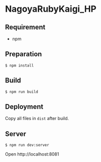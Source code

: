 # NagoyaRubyKaigi_HP

## Requirement

* npm

## Preparation

```
$ npm install
```

## Build

```
$ npm run build
```

## Deployment


Copy all files in `dist` after build.


## Server

```
$ npm run dev:server
```

Open http://localhost:8081
